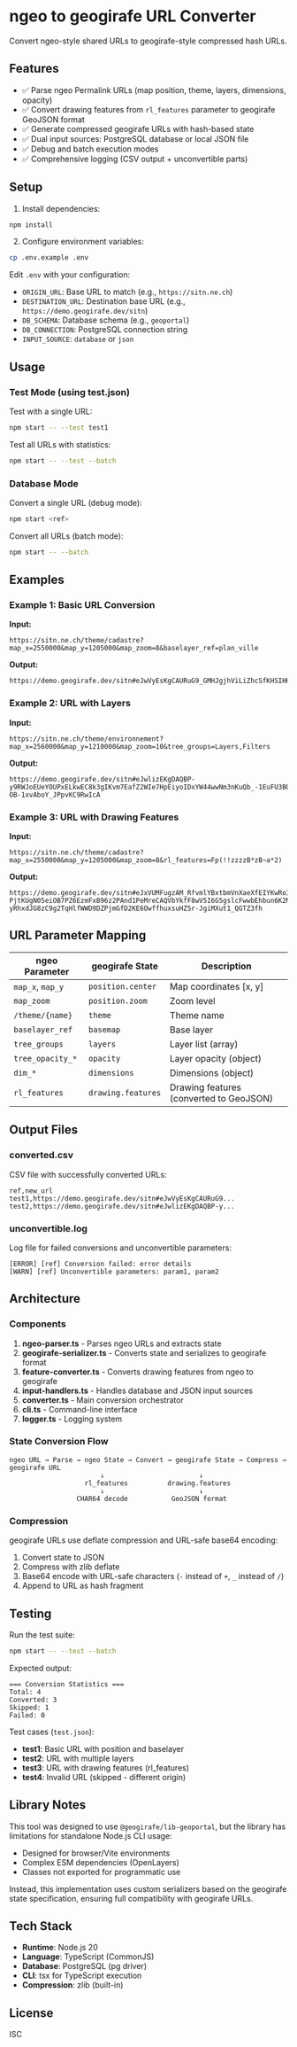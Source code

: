 # ngeo to geogirafe URL Converter

Convert ngeo-style shared URLs to geogirafe-style compressed hash URLs.

## Features

- ✅ Parse ngeo Permalink URLs (map position, theme, layers, dimensions, opacity)
- ✅ Convert drawing features from `rl_features` parameter to geogirafe GeoJSON format
- ✅ Generate compressed geogirafe URLs with hash-based state
- ✅ Dual input sources: PostgreSQL database or local JSON file
- ✅ Debug and batch execution modes
- ✅ Comprehensive logging (CSV output + unconvertible parts)

## Setup

1. Install dependencies:
```bash
npm install
```

2. Configure environment variables:
```bash
cp .env.example .env
```

Edit `.env` with your configuration:
- `ORIGIN_URL`: Base URL to match (e.g., `https://sitn.ne.ch`)
- `DESTINATION_URL`: Destination base URL (e.g., `https://demo.geogirafe.dev/sitn`)
- `DB_SCHEMA`: Database schema (e.g., `geoportal`)
- `DB_CONNECTION`: PostgreSQL connection string
- `INPUT_SOURCE`: `database` or `json`

## Usage

### Test Mode (using test.json)

Test with a single URL:
```bash
npm start -- --test test1
```

Test all URLs with statistics:
```bash
npm start -- --test --batch
```

### Database Mode

Convert a single URL (debug mode):
```bash
npm start <ref>
```

Convert all URLs (batch mode):
```bash
npm start -- --batch
```

## Examples

### Example 1: Basic URL Conversion

**Input:**
```
https://sitn.ne.ch/theme/cadastre?map_x=2550000&map_y=1205000&map_zoom=8&baselayer_ref=plan_ville
```

**Output:**
```
https://demo.geogirafe.dev/sitn#eJwVyEsKgCAURuG9_GMHJgjhViLiZhcSfKHSIHHv2Rl9nI6cqmsuRZgOy7FxgdmU1nImFiV_7AJvSgFmHQLt5sAwsHRRbYUhcFJlQHnO7Ckej_OeMT42Lx1X
```

### Example 2: URL with Layers

**Input:**
```
https://sitn.ne.ch/theme/environnement?map_x=2560000&map_y=1210000&map_zoom=10&tree_groups=Layers,Filters
```

**Output:**
```
https://demo.geogirafe.dev/sitn#eJwlizEKgDAQBP-y9RWJoEUeYOUPxELkwEC8k3gIKvm7EafZ2WIe7HpEiyoIDxYW44wwNm3nKuQb_-1EuFU3BO8KwVbeGAEsZ8wqUp8YCGm-OB-1xvAboY_JPpvKC9RwIcA
```

### Example 3: URL with Drawing Features

**Input:**
```
https://sitn.ne.ch/theme/cadastre?map_x=2550000&map_y=1205000&map_zoom=8&rl_features=Fp(!!zzzzB*zB~a*2)
```

**Output:**
```
https://demo.geogirafe.dev/sitn#eJxVUMFugzAM_RfvmlYBxtbmVnXaeXfEIYKwRoIYJUaoRfz7bLpOqw_Re8_y84sXGDF58hjALNC4QC6CqfKy1Fwqy7WAWsENcQBzWBXQxQ0TODD2tYmiAwVttLMP32LROUtTdIlNFmBT-PjtKUgN05eiOB7PZ6EzmFxB96z2PAnd1PeMreCAQVbYkfF8wV5I6G5gslcFwwbEhbun6K2MbTnoOkrIz3scUR0OjuL1X_MLfSBuNYix9cHSFrva6X2u5KlVtSve3rXO9gf9qFLph54VjGs-yRhxdJG8zC9g2TqHlfWWD9DZPjmGfD2KE6OwffhuxsuHZ5r-JgiMXut1_QGTZ3fh
```

## URL Parameter Mapping

| ngeo Parameter | geogirafe State | Description |
|----------------|-----------------|-------------|
| `map_x`, `map_y` | `position.center` | Map coordinates [x, y] |
| `map_zoom` | `position.zoom` | Zoom level |
| `/theme/{name}` | `theme` | Theme name |
| `baselayer_ref` | `basemap` | Base layer |
| `tree_groups` | `layers` | Layer list (array) |
| `tree_opacity_*` | `opacity` | Layer opacity (object) |
| `dim_*` | `dimensions` | Dimensions (object) |
| `rl_features` | `drawing.features` | Drawing features (converted to GeoJSON) |

## Output Files

### converted.csv
CSV file with successfully converted URLs:
```csv
ref,new_url
test1,https://demo.geogirafe.dev/sitn#eJwVyEsKgCAURuG9...
test2,https://demo.geogirafe.dev/sitn#eJwlizEKgDAQBP-y...
```

### unconvertible.log
Log file for failed conversions and unconvertible parameters:
```
[ERROR] [ref] Conversion failed: error details
[WARN] [ref] Unconvertible parameters: param1, param2
```

## Architecture

### Components

1. **ngeo-parser.ts** - Parses ngeo URLs and extracts state
2. **geogirafe-serializer.ts** - Converts state and serializes to geogirafe format
3. **feature-converter.ts** - Converts drawing features from ngeo to geogirafe
4. **input-handlers.ts** - Handles database and JSON input sources
5. **converter.ts** - Main conversion orchestrator
6. **cli.ts** - Command-line interface
7. **logger.ts** - Logging system

### State Conversion Flow

```
ngeo URL → Parse → ngeo State → Convert → geogirafe State → Compress → geogirafe URL
                       ↓                        ↓
                   rl_features          drawing.features
                       ↓                        ↓
                 CHAR64 decode           GeoJSON format
```

### Compression

geogirafe URLs use deflate compression and URL-safe base64 encoding:

1. Convert state to JSON
2. Compress with zlib deflate
3. Base64 encode with URL-safe characters (`-` instead of `+`, `_` instead of `/`)
4. Append to URL as hash fragment

## Testing

Run the test suite:

```bash
npm start -- --test --batch
```

Expected output:
```
=== Conversion Statistics ===
Total: 4
Converted: 3
Skipped: 1
Failed: 0
```

Test cases (`test.json`):
- **test1**: Basic URL with position and baselayer
- **test2**: URL with multiple layers
- **test3**: URL with drawing features (rl_features)
- **test4**: Invalid URL (skipped - different origin)

## Library Notes

This tool was designed to use `@geogirafe/lib-geoportal`, but the library has limitations for standalone Node.js CLI usage:

- Designed for browser/Vite environments
- Complex ESM dependencies (OpenLayers)
- Classes not exported for programmatic use

Instead, this implementation uses custom serializers based on the geogirafe state specification, ensuring full compatibility with geogirafe URLs.

## Tech Stack

- **Runtime**: Node.js 20
- **Language**: TypeScript (CommonJS)
- **Database**: PostgreSQL (pg driver)
- **CLI**: tsx for TypeScript execution
- **Compression**: zlib (built-in)

## License

ISC
